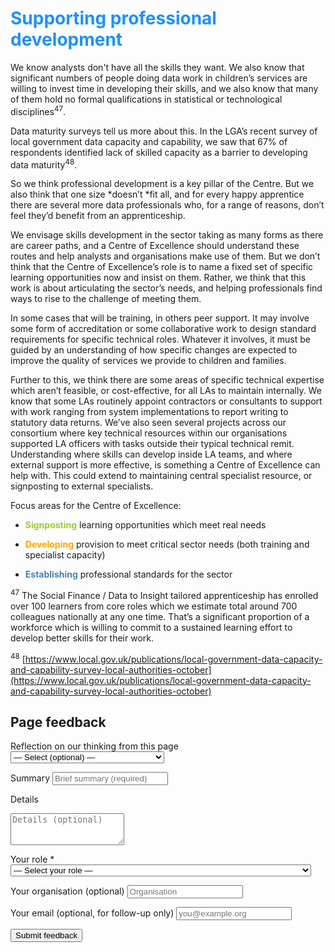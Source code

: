 # <span style="color:dodgerblue">Supporting professional development</span>

We know analysts don't have all the skills they want. We also know that significant numbers of people doing data work in children’s services are willing to invest time in developing their skills, and we also know that many of them hold no formal qualifications in statistical or technological disciplines<sup>47</sup>.

Data maturity surveys tell us more about this. In the LGA’s recent survey of local government data capacity and capability, we saw that 67% of respondents identified lack of skilled capacity as a barrier to developing data maturity<sup>48</sup>.

So we think professional development is a key pillar of the Centre. But we also think that one size *doesn’t *fit all, and for every happy apprentice there are several more data professionals who, for a range of reasons, don’t feel they’d benefit from an apprenticeship.

We envisage skills development in the sector taking as many forms as there are career paths, and a Centre of Excellence should understand these routes and help analysts and organisations make use of them. But we don’t think that the Centre of Excellence’s role is to name a fixed set of specific learning opportunities now and insist on them. Rather, we think that this work is about articulating the sector’s needs, and helping professionals find ways to rise to the challenge of meeting them.

In some cases that will be training, in others peer support. It may involve some form of accreditation or some collaborative work to design standard requirements for specific technical roles. Whatever it involves, it must be guided by an understanding of how specific changes are expected to improve the quality of services we provide to children and families.

Further to this, we think there are some areas of specific technical expertise which aren’t feasible, or cost-effective, for all LAs to maintain internally. We know that some LAs routinely appoint contractors or consultants to support with work ranging from system implementations to report writing to statutory data returns. We’ve also seen several projects across our consortium where key technical resources within our organisations supported LA officers with tasks outside their typical technical remit. Understanding where skills can develop inside LA teams, and where external support is more effective, is something a Centre of Excellence can help with. This could extend to maintaining central specialist resource, or signposting to external specialists.

Focus areas for the Centre of Excellence:

-  <span style="color:yellowgreen">**Signposting**</span> learning opportunities which meet real needs

-  <span style="color:orange">**Developing**</span> provision to meet critical sector needs (both training and specialist capacity)

-  <span style="color:steelblue">**Establishing**</span> professional standards for the sector

<!-- footnotes -->

<sup>47</sup> The Social Finance / Data to Insight tailored apprenticeship has enrolled over 100 learners from core roles which we estimate total around 700 colleagues nationally at any one time. That’s a significant proportion of a workforce which is willing to commit to a sustained learning effort to develop better skills for their work.

<sup>48</sup> [https://www.local.gov.uk/publications/local-government-data-capacity-and-capability-survey-local-authorities-october](https://www.local.gov.uk/publications/local-government-data-capacity-and-capability-survey-local-authorities-october)

<!-- feedback form -->

<div class="feedback-section feedback-compact" id="sheets">
  <h2>Page feedback</h2>
<form id="gs-form">
  <input type="hidden" name="page" id="gs-page">
  <input type="text" name="hp_field" id="hp_field" style="display:none" tabindex="-1" autocomplete="off">

  <label for="mf-nature">Reflection on our thinking from this page</label>
  <select id="mf-nature" name="nature">
    <option value="">— Select (optional) —</option>
    <option>I’m enthusiastic about this</option>
    <option>I’m unsure about this</option>
    <option>I disagree with this</option>
    <option>I have a general reflection on this</option>
    <option>I’ve identified a specific issue with this</option>
    <option>Other</option>
  </select>

  <label for="gs-summary" class="sr-only">Summary</label>
  <input type="text" id="gs-summary" name="summary" required minlength="5" placeholder="Brief summary (required)">

  <label for="gs-details" class="sr-only">Details</label>
  <textarea id="gs-details" name="details" rows="3" placeholder="Details (optional)"></textarea>

  <label for="mf-role">Your role <span class="req">*</span></label>
  <select id="mf-role" name="role" required>
    <option value="">— Select your role —</option>
      <option>Local authority data professional</option>
      <option>Local authority digital professional</option>
      <option>Local authority children’s social care professional</option>
      <option>Local authority leadership</option>
      <option>Central government data professional</option>
      <option>Central government digital professional</option>
      <option>Central government social care professional</option>
      <option>Central government leadership</option>
      <option>Other public sector professional role</option>
      <option>Data and digital supplier/partner</option>
      <option>Data and digital consultant</option>
      <option>Other private sector professional role</option>
      <option>Person (with current or previous social care involvement as a service user)</option>
      <option>Person (without current or previous social care involvement as a service user)</option>
  </select>

  <label for="mf-org">Your organisation (optional)</label>
  <input type="text" id="mf-org" name="org" placeholder="Organisation">

  <label for="mf-email">Your email (optional, for follow-up only)</label>
  <input type="email" id="mf-email" name="email" placeholder="you@example.org">

  <div class="feedback-actions">
    <button type="submit" class="md-button">Submit feedback</button>
  </div>

  <div class="feedback-success" id="gs-ok" hidden>Thanks — feedback received</div>
  <div class="feedback-error" id="gs-err" hidden>Sorry — something went wrong</div>
</form>

</div>